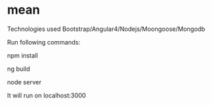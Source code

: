 # mean

Technologies used Bootstrap/Angular4/Nodejs/Moongoose/Mongodb

Run following commands:

npm install

ng build

node server

It will run on localhost:3000
